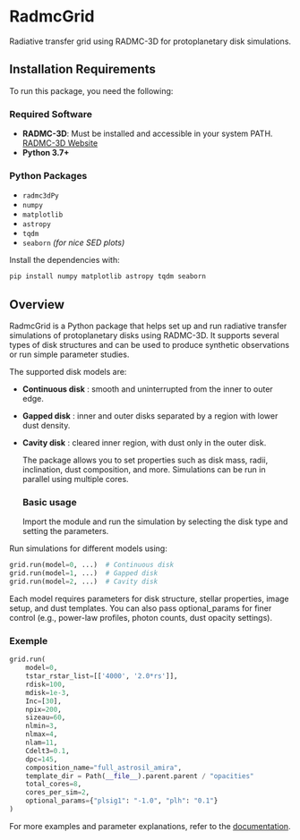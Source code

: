 # RadmcGrid

Radiative transfer grid using RADMC-3D for protoplanetary disk simulations.

## Installation Requirements

To run this package, you need the following:

### Required Software
- **RADMC-3D**: Must be installed and accessible in your system PATH. [RADMC-3D Website](https://www.ita.uni-heidelberg.de/~dullemond/software/radmc-3d/)
- **Python 3.7+**

### Python Packages
- `radmc3dPy`
- `numpy`
- `matplotlib`
- `astropy`
- `tqdm`
- `seaborn` *(for nice SED plots)*

Install the dependencies with:

```bash
pip install numpy matplotlib astropy tqdm seaborn
```

## Overview

RadmcGrid is a Python package that helps set up and run radiative transfer simulations of protoplanetary disks using RADMC-3D. It supports several types of disk structures and can be used to produce synthetic observations or run simple parameter studies.

The supported disk models are:

- **Continuous disk** : smooth and uninterrupted from the inner to outer edge.
- **Gapped disk** : inner and outer disks separated by a region with lower dust density.
- **Cavity disk** : cleared inner region, with dust only in the outer disk.

  The package allows you to set properties such as disk mass, radii, inclination, dust composition, and more. Simulations can be run in parallel using multiple cores.

  ### Basic usage

  Import the module and run the simulation by selecting the disk type and setting the parameters.

Run simulations for different models using:

  ``` py
grid.run(model=0, ...)  # Continuous disk
grid.run(model=1, ...)  # Gapped disk
grid.run(model=2, ...)  # Cavity disk

```

Each model requires parameters for disk structure, stellar properties, image setup, and dust templates. You can also pass optional_params for finer control (e.g., power-law profiles, photon counts, dust opacity settings).

### Exemple

``` py
grid.run(
    model=0,
    tstar_rstar_list=[['4000', '2.0*rs']],
    rdisk=100,
    mdisk=1e-3,
    Inc=[30],
    npix=200,
    sizeau=60,
    nlmin=3,
    nlmax=4,
    nlam=11,
    Cdelt3=0.1,
    dpc=145,
    composition_name="full_astrosil_amira",
    template_dir = Path(__file__).parent.parent / "opacities"
    total_cores=8,
    cores_per_sim=2,
    optional_params={"plsig1": "-1.0", "plh": "0.1"}
)
```

For more examples and parameter explanations, refer to the [documentation](./RadmcGrid_doc.pdf).

